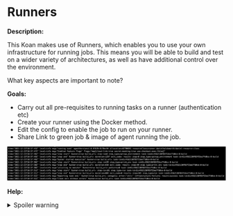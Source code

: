 # Runners

**Description:**

This Koan makes use of Runners, which enables you to use your own infrastructure for running jobs. This means you will be able to build and test on a wider variety of architectures, as well as have additional control over the environment.

What key aspects are important to note?

**Goals:**

- Carry out all pre-requisites to running tasks on a runner (authentication etc)
- Create your runner using the Docker method.
- Edit the config to enable the job to run on your runner.
- Share Link to green job & image of agent running the job.

![runner](/18%20Runners/src/runner.png)

**Help:**

<details>
  <summary>Spoiler warning</summary>

https://circleci.com/docs/2.0/runner-overview/
https://circleci.com/docs/2.0/runner-installation/ => note the authentication section
https://circleci.com/docs/2.0/runner-installation-docker/

</details>
